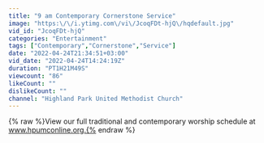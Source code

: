 ```yaml
---
title: "9 am Contemporary Cornerstone Service"
image: "https:\/\/i.ytimg.com\/vi\/JcoqFDt-hjQ\/hqdefault.jpg"
vid_id: "JcoqFDt-hjQ"
categories: "Entertainment"
tags: ["Contemporary","Cornerstone","Service"]
date: "2022-04-24T21:34:51+03:00"
vid_date: "2022-04-24T14:24:19Z"
duration: "PT1H21M49S"
viewcount: "86"
likeCount: ""
dislikeCount: ""
channel: "Highland Park United Methodist Church"
---
```

{% raw %}View our full traditional and contemporary worship schedule at www.hpumconline.org.{% endraw %}
